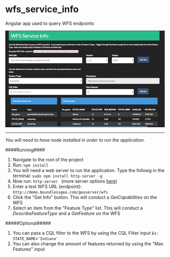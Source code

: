 # wfs_service_info
Angular app used to query WFS endpoints

![alt text](https://github.com/melbsurfer/wfs_service_info/blob/master/screenshots/wfs_screenshot.png "AngularWFS")


***
*You will need to have node installed in order to run the application.*

####Running####
1. Navigate to the root of the project
2. Run: ```npm install```
3. You will need a web server to run the application.  Type the followg in the terminal: ```sudo npm install http-server -g```
4. Now run: ```http-server ```  (more server options [here](https://github.com/indexzero/http-server#available-options))
5. Enter a test WFS URL (endpoint): ```http://demo.boundlessgeo.com/geoserver/wfs```
6. Click the "Get Info" button.  This will conduct a *GetCapabilities* on the WFS
7. Select an item from the "Feature Type" list.  This will conduct a *DescribeFeatureType* and a *GetFeature* on the WFS

#####Optional#####

1. You can pass a CQL filter to the WFS by using the CQL Filter input
``` Ex: STATE_NAME='Indiana' ```
2. You can also change the amount of features returned by using the "Max Features" input


